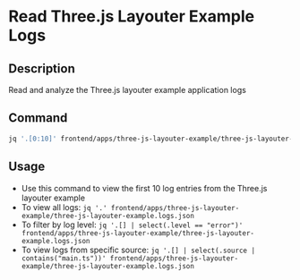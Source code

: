 # Read Three.js Layouter Example Logs

## Description
Read and analyze the Three.js layouter example application logs

## Command
```bash
jq '.[0:10]' frontend/apps/three-js-layouter-example/three-js-layouter-example.logs.json
```

## Usage
- Use this command to view the first 10 log entries from the Three.js layouter example
- To view all logs: `jq '.' frontend/apps/three-js-layouter-example/three-js-layouter-example.logs.json`
- To filter by log level: `jq '.[] | select(.level == "error")' frontend/apps/three-js-layouter-example/three-js-layouter-example.logs.json`
- To view logs from specific source: `jq '.[] | select(.source | contains("main.ts"))' frontend/apps/three-js-layouter-example/three-js-layouter-example.logs.json`
